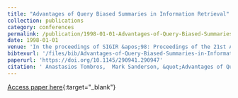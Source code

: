 ```yaml
---
title: "Advantages of Query Biased Summaries in Information Retrieval"
collection: publications
category: conferences
permalink: /publication/1998-01-01-Advantages-of-Query-Biased-Summaries-in-Information-Retrieval
date: 1998-01-01
venue: 'In the proceedings of SIGIR &apos;98: Proceedings of the 21st Annual International ACM SIGIR Conference on Research and Development in Information Retrieval, August 24-28 1998, Melbourne, Australia'
bibtexurl: '/files/bib/Advantages-of-Query-Biased-Summaries-in-Information-Retrieval.bib'
paperurl: 'https://doi.org/10.1145/290941.290947'
citation: ' Anastasios Tombros,  Mark Sanderson, &quot;Advantages of Query Biased Summaries in Information Retrieval.&quot; In the proceedings of SIGIR &amp;apos;98: Proceedings of the 21st Annual International ACM SIGIR Conference on Research and Development in Information Retrieval, August 24-28 1998, Melbourne, Australia, 1998.'
---
```

[Access paper here](https://doi.org/10.1145/290941.290947){:target="_blank"}
